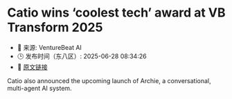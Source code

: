 # Catio wins ‘coolest tech’ award at VB Transform 2025
- 📅 来源: VentureBeat AI
- 🕒 发布时间（东八区）: 2025-06-28 08:34:26
- 🔗 [原文链接](https://venturebeat.com/ai/catio-wins-coolest-tech-award-at-vb-transform-2025/)

Catio also announced the upcoming launch of Archie, a conversational, multi-agent AI system.